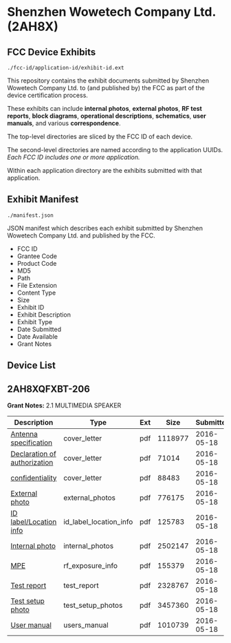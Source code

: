 # Shenzhen Wowetech Company Ltd. (2AH8X)
## FCC Device Exhibits

```
./fcc-id/application-id/exhibit-id.ext
```

This repository contains the exhibit documents submitted by Shenzhen Wowetech Company Ltd. to (and published by) the FCC as part of the device certification process.

These exhibits can include **internal photos**, **external photos**, **RF test reports**, **block diagrams**, **operational descriptions**, **schematics**, **user manuals**, and various **correspondence**.

The top-level directories are sliced by the FCC ID of each device.

The second-level directories are named according to the application UUIDs. *Each FCC ID includes one or more application.*

Within each application directory are the exhibits submitted with that application. 

## Exhibit Manifest

```
./manifest.json
```

JSON manifest which describes each exhibit submitted by Shenzhen Wowetech Company Ltd. and published by the FCC.

- FCC ID
- Grantee Code
- Product Code
- MD5
- Path
- File Extension
- Content Type
- Size
- Exhibit ID
- Exhibit Description
- Exhibit Type
- Date Submitted
- Date Available
- Grant Notes

## Device List
## 2AH8XQFXBT-206
**Grant Notes:** 2.1 MULTIMEDIA SPEAKER

| Description | Type | Ext | Size | Submitted | Available |
| ----------- | ---- | --- | ---- | --------- | --------- |
| [Antenna specification](2AH8XQFXBT-206/87147c95bf4d6bed8e4880c21b864204/2994133.pdf) | cover_letter | pdf | 1118977 | 2016-05-18 | 2016-05-19 |
| [Declaration of authorization](2AH8XQFXBT-206/87147c95bf4d6bed8e4880c21b864204/2994143.pdf) | cover_letter | pdf | 71014 | 2016-05-18 | 2016-05-19 |
| [confidentiality](2AH8XQFXBT-206/87147c95bf4d6bed8e4880c21b864204/2994144.pdf) | cover_letter | pdf | 88483 | 2016-05-18 | 2016-05-19 |
| [External photo](2AH8XQFXBT-206/87147c95bf4d6bed8e4880c21b864204/2994137.pdf) | external_photos | pdf | 776175 | 2016-05-18 | 2016-05-19 |
| [ID label/Location info](2AH8XQFXBT-206/87147c95bf4d6bed8e4880c21b864204/2994139.pdf) | id_label_location_info | pdf | 125783 | 2016-05-18 | 2016-05-19 |
| [Internal photo](2AH8XQFXBT-206/87147c95bf4d6bed8e4880c21b864204/2994138.pdf) | internal_photos | pdf | 2502147 | 2016-05-18 | 2016-05-19 |
| [MPE](2AH8XQFXBT-206/87147c95bf4d6bed8e4880c21b864204/2994142.pdf) | rf_exposure_info | pdf | 155379 | 2016-05-18 | 2016-05-19 |
| [Test report](2AH8XQFXBT-206/87147c95bf4d6bed8e4880c21b864204/2994141.pdf) | test_report | pdf | 2328767 | 2016-05-18 | 2016-05-19 |
| [Test setup photo](2AH8XQFXBT-206/87147c95bf4d6bed8e4880c21b864204/2994136.pdf) | test_setup_photos | pdf | 3457360 | 2016-05-18 | 2016-05-19 |
| [User manual](2AH8XQFXBT-206/87147c95bf4d6bed8e4880c21b864204/2994140.pdf) | users_manual | pdf | 1010739 | 2016-05-18 | 2016-05-19 |
